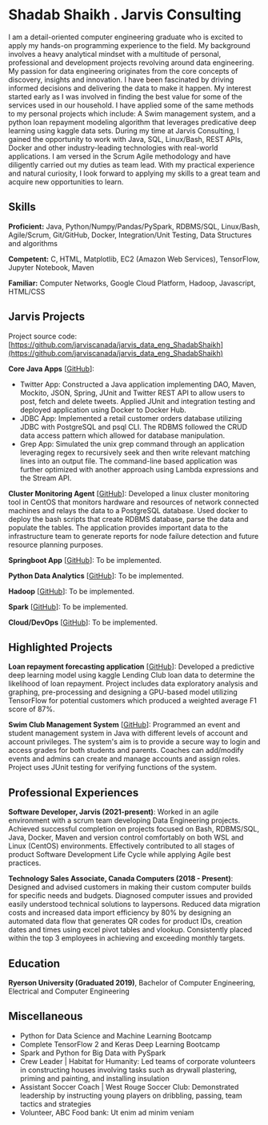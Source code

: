 # Shadab Shaikh . Jarvis Consulting

I am a detail-oriented computer engineering graduate who is excited to apply my hands-on programming experience to the field. My background involves a heavy analytical mindset with a multitude of personal, professional and development projects revolving around data engineering. My passion for data engineering originates from the core concepts of discovery, insights and innovation. I have been fascinated by driving informed decisions and delivering the data to make it happen. My interest started early as I was involved in finding the best value for some of the services used in our household. I have applied some of the same methods to my personal projects which include: A Swim management system, and a python loan repayment modeling algorithm that leverages predicative deep learning using kaggle data sets. During my time at Jarvis Consulting, I gained the opportunity to work with Java, SQL, Linux/Bash, REST APIs, Docker and other industry-leading technologies with real-world applications. I am versed in the Scrum Agile methodology and have diligently carried out my duties as team lead. With my practical experience and natural curiosity, I look forward to applying my skills to a great team and acquire new opportunities to learn.

## Skills

**Proficient:** Java, Python/Numpy/Pandas/PySpark, RDBMS/SQL, Linux/Bash, Agile/Scrum, Git/GitHub, Docker, Integration/Unit Testing, Data Structures and algorithms

**Competent:** C, HTML, Matplotlib, EC2 (Amazon Web Services), TensorFlow, Jupyter Notebook, Maven

**Familiar:** Computer Networks, Google Cloud Platform, Hadoop, Javascript, HTML/CSS

## Jarvis Projects

Project source code: [https://github.com/jarviscanada/jarvis_data_eng_ShadabShaikh](https://github.com/jarviscanada/jarvis_data_eng_ShadabShaikh)


**Core Java Apps** [[GitHub](https://github.com/jarviscanada/jarvis_data_eng_ShadabShaikh/tree/master/core_java)]:
      
  - Twitter App: Constructed a Java application implementing DAO, Maven, Mockito, JSON, Spring, JUnit and Twitter REST API to allow users to post, fetch and delete tweets. Applied JUnit and integration testing and deployed application using Docker to Docker Hub.
  - JDBC App: Implemented a retail customer orders database utilizing JDBC with PostgreSQL and psql CLI. The RDBMS followed the CRUD data access pattern which allowed for database manipulation.
  - Grep App: Simulated the unix grep command through an application leveraging regex to recursively seek and then write relevant matching lines into an output file. The command-line based application was further optimized with another approach using Lambda expressions and the Stream API.

**Cluster Monitoring Agent** [[GitHub](https://github.com/jarviscanada/jarvis_data_eng_ShadabShaikh/tree/master/linux_sql)]: Developed a linux cluster monitoring tool in CentOS that monitors hardware and resources of network connected machines and relays the data to a PostgreSQL database. Used docker to deploy the bash scripts that create RDBMS database, parse the data and populate the tables. The application provides important data to the infrastructure team to generate reports for node failure detection and future resource planning purposes.

**Springboot App** [[GitHub](https://github.com/jarviscanada/jarvis_data_eng_ShadabShaikh/tree/master/springboot)]: To be implemented.

**Python Data Analytics** [[GitHub](https://github.com/jarviscanada/jarvis_data_eng_ShadabShaikh/tree/master/python_data_anlytics)]: To be implemented.

**Hadoop** [[GitHub](https://github.com/jarviscanada/jarvis_data_eng_ShadabShaikh/tree/master/hadoop)]: To be implemented.

**Spark** [[GitHub](https://github.com/jarviscanada/jarvis_data_eng_ShadabShaikh/tree/master/spark)]: To be implemented.

**Cloud/DevOps** [[GitHub](https://github.com/jarviscanada/jarvis_data_eng_ShadabShaikh/tree/master/cloud_devops)]: To be implemented.


## Highlighted Projects
**Loan repayment forecasting application** [[GitHub](https://github.com/ShadabShaikhEng/LendingClub_NN)]: Developed a predictive deep learning model using kaggle Lending Club loan data to determine the likelihood of loan repayment. Project includes data exploratory analysis and graphing, pre-processing and designing a GPU-based model utilizing TensorFlow for potential customers which produced a weighted average F1 score of 87%.

**Swim Club Management System** [[GitHub](https://github.com/ShadabShaikhEng/JavaSwimProject)]: Programmed an event and student management system in Java with different levels of account and account privileges. The system's aim is to provide a secure way to login and access grades for both students and parents. Coaches can add/modify events and admins can create and manage accounts and assign roles. Project uses JUnit testing for verifying functions of the system.


## Professional Experiences

**Software Developer, Jarvis (2021-present)**: Worked in an agile environment with a scrum team developing Data Engineering projects. Achieved successful completion on projects focused on Bash, RDBMS/SQL, Java, Docker, Maven and version control comfortably on both WSL and Linux (CentOS) environments. Effectively contributed to all stages of product Software Development Life Cycle while applying Agile best practices.

**Technology Sales Associate, Canada Computers (2018 - Present)**: Designed and advised customers in making their custom computer builds for specific needs and budgets. Diagnosed computer issues and provided easily understood technical solutions to laypersons. Reduced data migration costs and increased data import efficiency by 80% by designing an automated data flow that generates QR codes for product IDs, creation dates and times using excel pivot tables and vlookup. Consistently placed within the top 3 employees in achieving and exceeding monthly targets.


## Education
**Ryerson University (Graduated 2019)**, Bachelor of Computer Engineering, Electrical and Computer Engineering


## Miscellaneous
- Python for Data Science and Machine Learning Bootcamp
- Complete TensorFlow 2 and Keras Deep Learning Bootcamp
- Spark and Python for Big Data with PySpark
- Crew Leader | Habitat for Humanity: Led teams of corporate volunteers in constructing houses involving tasks such as drywall plastering, priming and painting, and installing insulation
- Assistant Soccer Coach | West Rouge Soccer Club: Demonstrated leadership by instructing young players on dribbling, passing, team tactics and strategies
- Volunteer, ABC Food bank: Ut enim ad minim veniam